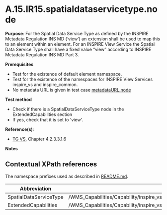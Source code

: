# A.15.IR15.spatialdataservicetype.node

**Purpose**: For the Spatial Data Service Type as defined by the INSPIRE Metadata Regulation INS MD (‘view’) an extension shall be used to map this to an element within an element. For an INSPIRE View Service the Spatial Data Service Type shall have a fixed value “view” according to INSPIRE Metadata Regulation INS MD Part 3.

**Prerequisites**

* Test for the existence of default element namespace.
* Test for the existence of the namespaces for INSPIRE View Services inspire_vs and inspire_common.
* No metadata URL is given in test case [metadataURL.node](A.04.IR06.metadataURL.node.md)

**Test method**

* Check if there is a SpatialDataServiceType node in the ExtendedCapabilities section
* If yes, check that it is set to 'view'.


**Reference(s)**: 
* [TG VS](README.md#ref_TG_VS), Chapter 4.2.3.3.1.6

**Notes**

## Contextual XPath references

The namespace prefixes used as described in [README.md](README.md#namespaces).

Abbreviation                                               |  XPath expression
---------------------------------------------------------- | -------------------------------------------------------------------------
SpatialDataServiceType <a name="SpatialDataServiceType"></a>   | /WMS_Capabilities/Capability/inspire_vs:ExtendedCapabilities/inspire_common:SpatialDataServiceType
ExtendedCapabilities <a name="ExtendedCapabilities"></a>   | /WMS_Capabilities/Capability/inspire_vs:ExtendedCapabilities
